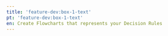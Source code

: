 ```yaml
---
title: 'feature-dev:box-1-text'
pt: 'feature-dev:box-1-text'
en: Create Flowcharts that represents your Decision Rules
---
```


